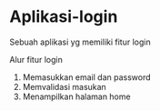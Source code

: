 # Aplikasi-login
Sebuah aplikasi yg memiliki fitur login

Alur fitur login
1. Memasukkan email dan password
2. Memvalidasi masukan
5. Menampilkan halaman home
   
